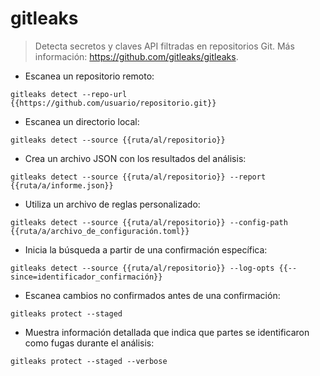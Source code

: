 # gitleaks

> Detecta secretos y claves API filtradas en repositorios Git.
> Más información: <https://github.com/gitleaks/gitleaks>.

- Escanea un repositorio remoto:

`gitleaks detect --repo-url {{https://github.com/usuario/repositorio.git}}`

- Escanea un directorio local:

`gitleaks detect --source {{ruta/al/repositorio}}`

- Crea un archivo JSON con los resultados del análisis:

`gitleaks detect --source {{ruta/al/repositorio}} --report {{ruta/a/informe.json}}`

- Utiliza un archivo de reglas personalizado:

`gitleaks detect --source {{ruta/al/repositorio}} --config-path {{ruta/a/archivo_de_configuración.toml}}`

- Inicia la búsqueda a partir de una confirmación específica:

`gitleaks detect --source {{ruta/al/repositorio}} --log-opts {{--since=identificador_confirmación}}`

- Escanea cambios no confirmados antes de una confirmación:

`gitleaks protect --staged`

- Muestra información detallada que indica que partes se identificaron como fugas durante el análisis:

`gitleaks protect --staged --verbose`
